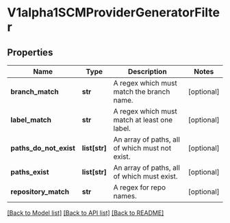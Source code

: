 # V1alpha1SCMProviderGeneratorFilter

## Properties
Name | Type | Description | Notes
------------ | ------------- | ------------- | -------------
**branch_match** | **str** | A regex which must match the branch name. | [optional] 
**label_match** | **str** | A regex which must match at least one label. | [optional] 
**paths_do_not_exist** | **list[str]** | An array of paths, all of which must not exist. | [optional] 
**paths_exist** | **list[str]** | An array of paths, all of which must exist. | [optional] 
**repository_match** | **str** | A regex for repo names. | [optional] 

[[Back to Model list]](../README.md#documentation-for-models) [[Back to API list]](../README.md#documentation-for-api-endpoints) [[Back to README]](../README.md)


